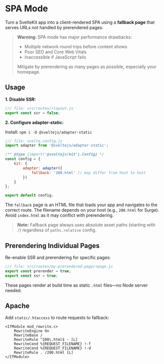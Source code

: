 # SPA Mode

Turn a SvelteKit app into a client-rendered SPA using a **fallback page** that serves URLs not handled by prerendered pages.

> **Warning:** SPA mode has major performance drawbacks:
> - Multiple network round trips before content shows
> - Poor SEO and Core Web Vitals
> - Inaccessible if JavaScript fails
> 
> Mitigate by prerendering as many pages as possible, especially your homepage.

## Usage

**1. Disable SSR:**

```js
/// file: src/routes/+layout.js
export const ssr = false;
```

**2. Configure adapter-static:**

Install: `npm i -D @sveltejs/adapter-static`

```js
/// file: svelte.config.js
import adapter from '@sveltejs/adapter-static';

/** @type {import('@sveltejs/kit').Config} */
const config = {
	kit: {
		adapter: adapter({
			fallback: '200.html' // may differ from host to host
		})
	}
};

export default config;
```

The `fallback` page is an HTML file that loads your app and navigates to the correct route. The filename depends on your host (e.g., `200.html` for Surge). Avoid `index.html` as it may conflict with prerendering.

> **Note:** Fallback page always uses absolute asset paths (starting with `/`) regardless of `paths.relative` config.

## Prerendering Individual Pages

Re-enable SSR and prerendering for specific pages:

```js
/// file: src/routes/my-prerendered-page/+page.js
export const prerender = true;
export const ssr = true;
```

These pages render at build time as static `.html` files—no Node server needed.

## Apache

Add `static/.htaccess` to route requests to fallback:

```
<IfModule mod_rewrite.c>
	RewriteEngine On
	RewriteBase /
	RewriteRule ^200\.html$ - [L]
	RewriteCond %{REQUEST_FILENAME} !-f
	RewriteCond %{REQUEST_FILENAME} !-d
	RewriteRule . /200.html [L]
</IfModule>
```